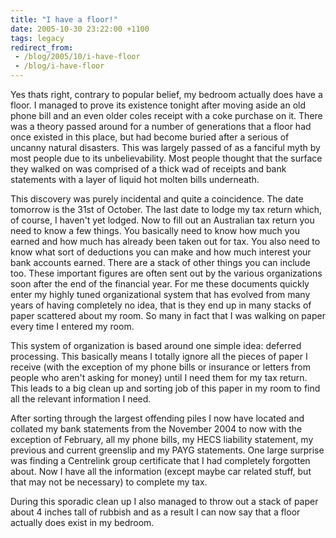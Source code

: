 ```yaml
---
title: "I have a floor!"
date: 2005-10-30 23:22:00 +1100
tags: legacy
redirect_from:
 - /blog/2005/10/i-have-floor
 - /blog/i-have-floor
---
```


Yes thats right, contrary to popular belief, my bedroom actually does have a floor. I managed to prove its existence tonight after moving aside an old phone bill and an even older coles receipt with a coke purchase on it. There was a theory passed around for a number of generations that a floor had once existed in this place, but had become buried after a serious of uncanny natural disasters. This was largely passed of as a fanciful myth by most people due to its unbelievability. Most people thought that the surface they walked on was comprised of a thick wad of receipts and bank statements with a layer of liquid hot molten bills underneath.

This discovery was purely incidental and quite a coincidence. The date tomorrow is the 31st of October. The last date to lodge my tax return which, of course, I haven't yet lodged. Now to fill out an Australian tax return you need to know a few things. You basically need to know how much you earned and how much has already been taken out for tax. You also need to know what sort of deductions you can make and how much interest your bank accounts earned. There are a stack of other things you can include too. These important figures are often sent out by the various organizations soon after the end of the financial year. For me these documents quickly enter my highly tuned organizational system that has evolved from many years of having completely no idea, that is they end up in many stacks of paper scattered about my room. So many in fact that I was walking on paper every time I entered my room.

This system of organization is based around one simple idea: deferred processing. This basically means I totally ignore all the pieces of paper I receive (with the exception of my phone bills or insurance or letters from people who aren't asking for money) until I need them for my tax return. This leads to a big clean up and sorting job of this paper in my room to find all the relevant information I need.

After sorting through the largest offending piles I now have located and collated my bank statements from the November 2004 to now with the exception of February, all my phone bills, my HECS liability statement, my previous and current greenslip and my PAYG statements. One large surprise was finding a Centrelink group certificate that I had completely forgotten about. Now I have all the information (except maybe car related stuff, but that may not be necessary) to complete my tax.

During this sporadic clean up I also managed to throw out a stack of paper about 4 inches tall of rubbish and as a result I can now say that a floor actually does exist in my bedroom.

